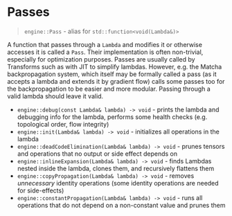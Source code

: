 # Passes

> `engine::Pass` - alias for `std::function<void(Lambda&)>`

A function that passes through a `Lambda` and modifies it or otherwise
accesses it is called a `Pass`. Their implementation is often 
non-trivial, especially for optimization purposes. Passes 
are usually called by Transforms such as with JIT to simplify lambdas. 
However, e.g. the Matcha backpropagation system, which itself may be
formally called a pass (as it accepts a lambda and extends it by
gradient flow) calls some passes too for the backpropagation to be easier
and more modular. Passing through a valid lambda should leave it valid.


- `engine::debug(const Lambda& lambda) -> void` - prints the lambda and debugging info
  for the lambda, performs some health checks (e.g. topological order, flow integrity)
- `engine::init(Lambda& lambda) -> void` - initializes all operations in the lambda
- `engine::deadCodeElimination(Lambda& lambda) -> void` - prunes tensors and operations
  that no output or side effect depends on
- `engine::inlineExpansion(Lambda& lambda) -> void` - finds Lambdas nested inside the lambda,
  clones them, and recursively flattens them
- `engine::copyPropagation(Lambda& lambda) -> void` - removes _unnecessary_ identity
  operations (some identity operations are needed for side-effects)
- `engine::constantPropagation(Lambda& lambda) -> void` - runs all operations that do not
  depend on a non-constant value and prunes them
